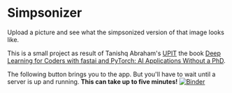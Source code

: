 # Simpsonizer
Upload a picture and see what the simpsonized version of that image looks like.

This is a small project as result of Tanishq Abraham's [UPIT](https://github.com/tmabraham/UPIT) the book [Deep Learning for Coders with fastai and PyTorch: AI Applications Without a PhD](https://www.amazon.de/Deep-Learning-Coders-Fastai-Pytorch/dp/1492045527).

The following button brings you to the app. But you'll have to wait until a server is up and running. **This can take up to five minutes!**
[![Binder](https://mybinder.org/badge_logo.svg)](https://mybinder.org/v2/gh/Jack-Byte/simpsonizer/master?urlpath=%2Fvoila%2Frender%2Fsimpsonizer.ipynb)

